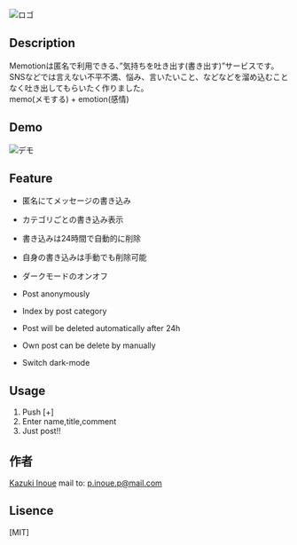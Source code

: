 ![ロゴ](https://firebasestorage.googleapis.com/v0/b/gucci-dc3be.appspot.com/o/ezgif.com-resize-3.png?alt=media&token=c9ba09da-2ba6-4b29-8ef1-8933643e91b8)

## Description

Memotionは匿名で利用できる、”気持ちを吐き出す(書き出す)”サービスです。
SNSなどでは言えない不平不満、悩み、言いたいこと、などなどを溜め込むことなく吐き出してもらいたく作りました。  
memo(メモする) + emotion(感情)

## Demo

![デモ](https://firebasestorage.googleapis.com/v0/b/gucci-dc3be.appspot.com/o/ezgif.com-resize.gif?alt=media&token=4ec499fa-4f9e-4171-86ca-3a11b73a97e9)

## Feature

- 匿名にてメッセージの書き込み  
- カテゴリごとの書き込み表示
- 書き込みは24時間で自動的に削除  
- 自身の書き込みは手動でも削除可能  
- ダークモードのオンオフ

- Post anonymously  
- Index by post category
- Post will be deleted automatically after 24h
- Own post can be delete by manually
- Switch dark-mode

## Usage

1. Push [+]
2. Enter name,title,comment
3. Just post!!


## 作者

[Kazuki Inoue](https://github.com/kz422)
mail to: p.inoue.p@mail.com

## Lisence

[MIT]
